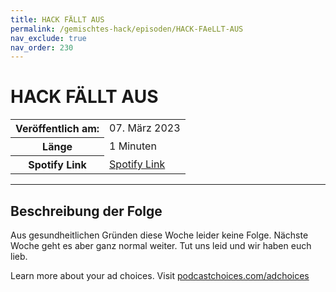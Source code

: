 ```yaml
---
title: HACK FÄLLT AUS
permalink: /gemischtes-hack/episoden/HACK-FAeLLT-AUS
nav_exclude: true
nav_order: 230
---
```


# HACK FÄLLT AUS
<table class="resp-table dcf-table dcf-table-responsive dcf-table-bordered dcf-table-striped dcf-w-100%">
                    <tbody>
                        <tr>
                            <th scope="row">Veröffentlich am:</th>
                            <td data-label="Veröffentlich am:">07. März 2023</td>
                        </tr>
                        <tr>
                            <th scope="row">Länge </th>
                            <td data-label="Länge ">1 Minuten</td>
                        </tr><tr>
                                <th scope="row">Spotify Link</th>
                                <td data-label="Spotify Link"><a href="https://open.spotify.com/episode/17M3h4xmMcFeUMSjE6kR0k">Spotify Link</a></td>
                            </tr></tbody>
                </table>

***

## Beschreibung der Folge

<div>
<p>Aus gesundheitlichen Gründen diese Woche leider keine Folge. Nächste Woche geht es aber ganz normal weiter. Tut uns leid und wir haben euch lieb.</p><p> </p><p>Learn more about your ad choices. Visit <a href="https://podcastchoices.com/adchoices" rel="nofollow">podcastchoices.com/adchoices</a></p>  
</div>

